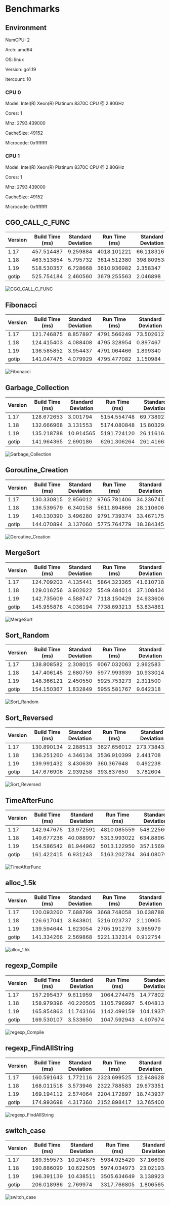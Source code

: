# Benchmarks

## Environment

NumCPU: 2

Arch: amd64

OS: linux

Version: go1.19

Itercount: 10

### CPU 0

Model: Intel(R) Xeon(R) Platinum 8370C CPU @ 2.80GHz

Cores: 1

Mhz: 2793.439000

CacheSize: 49152

Microcode: 0xffffffff

### CPU 1

Model: Intel(R) Xeon(R) Platinum 8370C CPU @ 2.80GHz

Cores: 1

Mhz: 2793.439000

CacheSize: 49152

Microcode: 0xffffffff

## CGO_CALL_C_FUNC

| Version | Build Time (ms) | Standard Deviation | Run Time (ms) | Standard Deviation |
| ------ | ------ | ------ | ------ | ------ |
| 1.17 | 457.514487 | 9.259884 | 4018.101221 | 66.118316 |
| 1.18 | 463.513854 | 5.795732 | 3614.512380 | 398.809538 |
| 1.19 | 518.530357 | 6.728668 | 3610.936982 | 2.358347 |
| gotip | 525.754184 | 2.460560 | 3679.255563 | 2.046898 |

![CGO_CALL_C_FUNC](./CGO_CALL_C_FUNC__1eb049ef6b.png)

## Fibonacci

| Version | Build Time (ms) | Standard Deviation | Run Time (ms) | Standard Deviation |
| ------ | ------ | ------ | ------ | ------ |
| 1.17 | 121.746875 | 8.857897 | 4791.566249 | 73.502612 |
| 1.18 | 124.415403 | 4.088408 | 4795.328954 | 0.897467 |
| 1.19 | 136.585852 | 3.954437 | 4791.064466 | 1.899340 |
| gotip | 141.047475 | 4.079929 | 4795.477082 | 1.150984 |

![Fibonacci](./Fibonacci__016be0f0bc.png)

## Garbage_Collection

| Version | Build Time (ms) | Standard Deviation | Run Time (ms) | Standard Deviation |
| ------ | ------ | ------ | ------ | ------ |
| 1.17 | 128.672653 | 3.001794 | 5154.554748 | 69.738923 |
| 1.18 | 132.666968 | 3.131553 | 5174.080848 | 15.803293 |
| 1.19 | 135.218788 | 10.914565 | 5191.724120 | 26.116164 |
| gotip | 141.964365 | 2.690186 | 6261.306264 | 261.416633 |

![Garbage_Collection](./Garbage_Collection__f27466590e.png)

## Goroutine_Creation

| Version | Build Time (ms) | Standard Deviation | Run Time (ms) | Standard Deviation |
| ------ | ------ | ------ | ------ | ------ |
| 1.17 | 130.330815 | 2.956012 | 9765.781406 | 34.236741 |
| 1.18 | 136.539579 | 6.340158 | 5611.894866 | 28.110606 |
| 1.19 | 140.130390 | 3.496280 | 9791.739374 | 33.467175 |
| gotip | 144.070894 | 3.137060 | 5775.764779 | 18.384345 |

![Goroutine_Creation](./Goroutine_Creation__c0773f341a.png)

## MergeSort

| Version | Build Time (ms) | Standard Deviation | Run Time (ms) | Standard Deviation |
| ------ | ------ | ------ | ------ | ------ |
| 1.17 | 124.709203 | 4.135441 | 5864.323365 | 41.610718 |
| 1.18 | 129.016256 | 3.902622 | 5549.484014 | 37.108434 |
| 1.19 | 142.735609 | 4.588747 | 7118.150429 | 24.933606 |
| gotip | 145.955878 | 4.036194 | 7738.693213 | 53.834861 |

![MergeSort](./MergeSort__619024e898.png)

## Sort_Random

| Version | Build Time (ms) | Standard Deviation | Run Time (ms) | Standard Deviation |
| ------ | ------ | ------ | ------ | ------ |
| 1.17 | 138.808582 | 2.308015 | 6067.032063 | 2.962583 |
| 1.18 | 147.406145 | 2.680759 | 5977.993939 | 10.933014 |
| 1.19 | 148.366121 | 2.450550 | 5925.753273 | 2.311500 |
| gotip | 154.150367 | 1.832849 | 5955.581767 | 9.642318 |

![Sort_Random](./Sort_Random__7a0a58c9e3.png)

## Sort_Reversed

| Version | Build Time (ms) | Standard Deviation | Run Time (ms) | Standard Deviation |
| ------ | ------ | ------ | ------ | ------ |
| 1.17 | 130.890134 | 2.288513 | 3627.656012 | 273.738432 |
| 1.18 | 136.251260 | 4.346134 | 3536.910399 | 2.441708 |
| 1.19 | 139.991432 | 3.430639 | 360.367648 | 0.492238 |
| gotip | 147.676906 | 2.939258 | 393.837650 | 3.782604 |

![Sort_Reversed](./Sort_Reversed__4f239a2e28.png)

## TimeAfterFunc

| Version | Build Time (ms) | Standard Deviation | Run Time (ms) | Standard Deviation |
| ------ | ------ | ------ | ------ | ------ |
| 1.17 | 142.947675 | 13.972591 | 4810.085559 | 548.225605 |
| 1.18 | 149.677236 | 40.088997 | 5313.993022 | 634.889682 |
| 1.19 | 154.586542 | 81.944962 | 5013.122950 | 357.156981 |
| gotip | 161.422415 | 6.931243 | 5163.202784 | 364.080707 |

![TimeAfterFunc](./TimeAfterFunc__b4a2fe2bf5.png)

## alloc_1.5k

| Version | Build Time (ms) | Standard Deviation | Run Time (ms) | Standard Deviation |
| ------ | ------ | ------ | ------ | ------ |
| 1.17 | 120.093260 | 7.688799 | 3668.748058 | 10.638788 |
| 1.18 | 126.617041 | 3.843801 | 5216.023737 | 2.110905 |
| 1.19 | 139.594644 | 1.623054 | 2705.191279 | 3.965979 |
| gotip | 141.334266 | 2.569868 | 5221.132314 | 0.912754 |

![alloc_1.5k](./alloc_1.5k__78691b2f49.png)

## regexp_Compile

| Version | Build Time (ms) | Standard Deviation | Run Time (ms) | Standard Deviation |
| ------ | ------ | ------ | ------ | ------ |
| 1.17 | 157.295437 | 9.611959 | 1064.274475 | 14.778023 |
| 1.18 | 158.979396 | 40.220505 | 1105.796997 | 5.404813 |
| 1.19 | 165.854863 | 11.743166 | 1142.499159 | 104.193798 |
| gotip | 169.530107 | 3.533650 | 1047.592943 | 4.607674 |

![regexp_Compile](./regexp_Compile__b52c0e0ed5.png)

## regexp_FindAllString

| Version | Build Time (ms) | Standard Deviation | Run Time (ms) | Standard Deviation |
| ------ | ------ | ------ | ------ | ------ |
| 1.17 | 160.591643 | 1.772116 | 2323.699525 | 12.948628 |
| 1.18 | 168.011518 | 3.573946 | 2322.788583 | 29.673351 |
| 1.19 | 169.194112 | 2.574064 | 2204.172897 | 18.743937 |
| gotip | 174.993698 | 4.317360 | 2152.898417 | 13.765400 |

![regexp_FindAllString](./regexp_FindAllString__efbe67306d.png)

## switch_case

| Version | Build Time (ms) | Standard Deviation | Run Time (ms) | Standard Deviation |
| ------ | ------ | ------ | ------ | ------ |
| 1.17 | 189.359573 | 10.204875 | 5934.925420 | 37.166981 |
| 1.18 | 190.886099 | 10.622505 | 5974.034973 | 23.021938 |
| 1.19 | 196.391139 | 10.438511 | 3505.634649 | 3.138923 |
| gotip | 206.018986 | 2.769974 | 3317.766805 | 1.806565 |

![switch_case](./switch_case__725e73000e.png)

